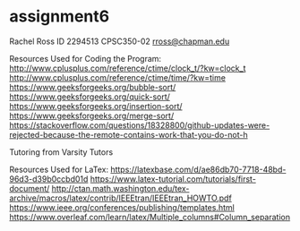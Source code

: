 # assignment6
Rachel Ross
ID 2294513
CPSC350-02
rross@chapman.edu

Resources Used for Coding the Program:
http://www.cplusplus.com/reference/ctime/clock_t/?kw=clock_t
http://www.cplusplus.com/reference/ctime/time/?kw=time
https://www.geeksforgeeks.org/bubble-sort/
https://www.geeksforgeeks.org/quick-sort/
https://www.geeksforgeeks.org/insertion-sort/
https://www.geeksforgeeks.org/merge-sort/
https://stackoverflow.com/questions/18328800/github-updates-were-rejected-because-the-remote-contains-work-that-you-do-not-h

Tutoring from Varsity Tutors

Resources Used for LaTex:
https://latexbase.com/d/ae86db70-7718-48bd-96d3-d39b0ccbd01d
https://www.latex-tutorial.com/tutorials/first-document/
http://ctan.math.washington.edu/tex-archive/macros/latex/contrib/IEEEtran/IEEEtran_HOWTO.pdf
https://www.ieee.org/conferences/publishing/templates.html
https://www.overleaf.com/learn/latex/Multiple_columns#Column_separation
